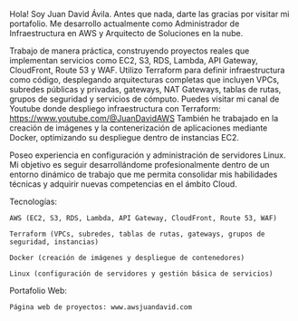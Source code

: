
Hola! Soy Juan David Ávila. Antes que nada, darte las gracias por visitar mi portafolio. Me desarrollo actualmente como Administrador de Infraestructura en AWS y Arquitecto de Soluciones en la nube.

Trabajo de manera práctica, construyendo proyectos reales que implementan servicios como EC2, S3, RDS, Lambda, API Gateway, CloudFront, Route 53 y WAF.
Utilizo Terraform para definir infraestructura como código, desplegando arquitecturas completas que incluyen VPCs, subredes públicas y privadas, gateways, NAT Gateways, tablas de rutas, grupos de seguridad y servicios de cómputo. Puedes visitar mi canal de Youtube donde despliego infraestructura con Terraform: https://www.youtube.com/@JuanDavidAWS
También he trabajado en la creación de imágenes y la contenerización de aplicaciones mediante Docker, optimizando su despliegue dentro de instancias EC2.

Poseo experiencia en configuración y administración de servidores Linux.
Mi objetivo es seguir desarrollándome profesionalmente dentro de un entorno dinámico de trabajo que me permita consolidar mis habilidades técnicas y adquirir nuevas competencias en el ámbito Cloud.

Tecnologías:

    AWS (EC2, S3, RDS, Lambda, API Gateway, CloudFront, Route 53, WAF)

    Terraform (VPCs, subredes, tablas de rutas, gateways, grupos de seguridad, instancias)

    Docker (creación de imágenes y despliegue de contenedores)

    Linux (configuración de servidores y gestión básica de servicios)

Portafolio Web:

    Página web de proyectos: www.awsjuandavid.com



